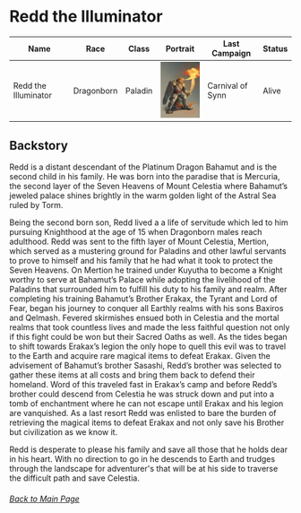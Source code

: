 # Redd the Illuminator

| Name                  | Race       | Class   | Portrait            | Last Campaign | Status |
| --------------------- | ---------- | ------------- | ------------- | --------------| -------|
| Redd the Illuminator         | Dragonborn      | Paladin    | <img src="img/red_portrait.jpeg" width="100" height="100"> | Carnival of Synn | Alive |

## Backstory
Redd is a distant descendant of the Platinum Dragon Bahamut and is the second child in his family. He was born into the paradise that is Mercuria, the second layer of the Seven Heavens of Mount Celestia where Bahamut’s jeweled palace shines brightly in the warm golden light of the Astral Sea ruled by Torm.

Being the second born son, Redd lived a a life of servitude which led to him pursuing Knighthood at the age of 15 when Dragonborn males reach adulthood. Redd was sent to the fifth layer of Mount Celestia, Mertion, which served as a mustering ground for Paladins and other lawful servants to prove to himself and his family that he had what it took to protect the Seven Heavens. On Mertion he trained under Kuyutha to become a Knight worthy to serve at Bahamut’s Palace while adopting the livelihood of the Paladins that surrounded him to fulfill his duty to his family and realm. After completing his training Bahamut’s Brother Erakax, the Tyrant and Lord of Fear, began his journey to conquer all Earthly realms with his sons Baxiros and Qelmash. Fevered skirmishes ensued both in Celestia and the mortal realms that took countless lives and made the less faithful question not only if this fight could be won but their Sacred Oaths as well. As the tides began to shift towards Erakax’s legion the only hope to quell this evil was to travel to the Earth and acquire rare magical items to defeat Erakax. Given the advisement of Bahamut’s brother Sasashi, Redd’s brother was selected to gather these items at all costs and bring them back to defend their homeland. Word of this traveled fast in Erakax’s camp and before Redd’s brother could descend from Celestia he was struck down and put into a tomb of enchantment where he can not escape until Erakax and his legion are vanquished. As a last resort Redd was enlisted to bare the burden of retrieving the magical items to defeat Erakax and not only save his Brother but civilization as we know it.

Redd is desperate to please his family and save all those that he holds dear in his heart. With no direction to go in he descends to Earth and trudges through the landscape for adventurer's that will be at his side to traverse the difficult path and save Celestia.

###### [_Back to Main Page_](https://github.com/jackphillipsjmu/dnd)
